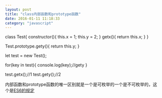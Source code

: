 ```yaml
---
layout: post
title: "class内部函数和prototype函数"
date: 2016-01-11 11:18:33
category: "javascript"
---
```


class Test{
	constructor(){
		this.x = 1;
		this.y = 2;
	}
	getx(){
		return this.x;
	}
}

Test.prototype.gety(){
	return this.y;
}

let test = new Test();

for(key in test){
	console.log(key);//gety
}

test.getx();//1
test.gety();//2

内部函数和prototype函数的唯一区别就是一个是可枚举的一个是不可枚举的，这个是[ES6的规定](http://es6.ruanyifeng.com/#docs/class)
